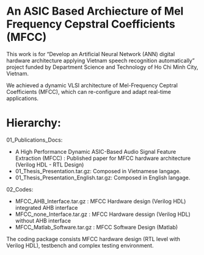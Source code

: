 # An ASIC Based Archiecture of Mel Frequency Cepstral Coefficients (MFCC)
		
This work is for “Develop an Artificial Neural Network (ANN) digital hardware architecture applying Vietnam speech recognition automatically” project funded by Department Science and Technology of Ho Chi Minh City, Vietnam.

We achieved a dynamic VLSI architecture of Mel-Frequency Ceptral Coefficients (MFCC), which can re-configure and adapt real-time applications. 

   
# Hierarchy:

01_Publications_Docs:

+ A High Performance Dynamic ASIC-Based Audio Signal Feature Extraction (MFCC) : Published paper for MFCC hardware architecture (Verilog HDL - RTL Design)
+ 01_Thesis_Presentation.tar.gz: Composed in Vietnamese langage. 
+ 01_Thesis_Presentation_English.tar.gz: Composed in English langage.

02_Codes:

+ MFCC_AHB_Interface.tar.gz	: MFCC Hardware design (Verilog HDL) integrated AHB interface	
+ MFCC_none_Interface.tar.gz : MFCC Hardware dessign (Verilog HDL) without AHB interface
+ MFCC_Matlab_Software.tar.gz : MFCC Software Design (Matlab)

The coding package consists MFCC hardware design (RTL level with Verilog HDL), testbench and complex testing environment.
